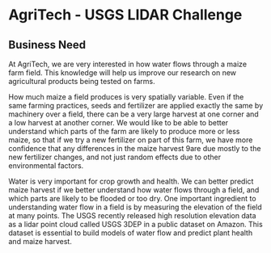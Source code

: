 # AgriTech - USGS LIDAR Challenge
## Business Need
At AgriTech, we are very interested in how water flows through a maize farm field. This
knowledge will help us improve our research on new agricultural products being tested on
farms.

How much maize a field produces is very spatially variable. Even if the same farming
practices, seeds and fertilizer are applied exactly the same by machinery over a field, there
can be a very large harvest at one corner and a low harvest at another corner. We would
like to be able to better understand which parts of the farm are likely to produce more or
less maize, so that if we try a new fertilizer on part of this farm, we have more confidence
that any differences in the maize harvest 9are due mostly to the new fertilizer changes, and
not just random effects due to other environmental factors.

Water is very important for crop growth and health. We can better predict maize harvest if
we better understand how water flows through a field, and which parts are likely to be
flooded or too dry. One important ingredient to understanding water flow in a field is by
measuring the elevation of the field at many points. The USGS recently released high
resolution elevation data as a lidar point cloud called USGS 3DEP in a public dataset on
Amazon. This dataset is essential to build models of water flow and predict plant health and
maize harvest.
